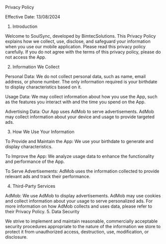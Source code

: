 Privacy Policy

Effective Date: 13/08/2024

1. Introduction

Welcome to SoulSync, developed by BimtecSolutions. 
This Privacy Policy explains how we collect, use, disclose, and safeguard your information when you use our mobile application. 
Please read this privacy policy carefully. If you do not agree with the terms of this privacy policy, please do not access the App.

2. Information We Collect

Personal Data: We do not collect personal data, such as name, email address, or phone number. The only information required is your birthdate to display characteristics based on it.

Usage Data: We may collect information about how you use the App, such as the features you interact with and the time you spend on the App.

Advertising Data: Our App uses AdMob to serve advertisements. AdMob may collect information about your device and usage to provide targeted ads.

3. How We Use Your Information

To Provide and Maintain the App: We use your birthdate to generate and display characteristics.

To Improve the App: We analyze usage data to enhance the functionality and performance of the App.

To Serve Advertisements: AdMob uses the information collected to provide relevant ads and track their performance.

4. Third-Party Services

AdMob: We use AdMob to display advertisements. AdMob may use cookies and collect information about your usage to serve personalized ads. For more information on how AdMob collects and uses data, please refer to their Privacy Policy.
5. Data Security

We strive to implement and maintain reasonable, commercially acceptable security procedures appropriate to the nature of the information we store to protect it from unauthorized access, destruction, use, modification, or disclosure.
